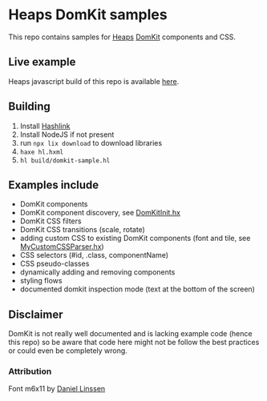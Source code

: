 
# Heaps DomKit samples

This repo contains samples for [Heaps](https://github.com/HeapsIO/heaps) [DomKit](https://github.com/HeapsIO/domkit/) components and CSS.


## Live example

Heaps javascript build of this repo is available [here](https://bh213.github.io/heaps-domkit-sample/).

## Building

1) Install [Hashlink](https://github.com/haxeFoundation/hashlink/)
2) Install NodeJS if not present
3) run `npx lix download` to download libraries
4) `haxe hl.hxml`
5) `hl build/domkit-sample.hl`

## Examples include

* DomKit components
* DomKit component discovery, see [DomKitInit.hx](DomKitInit.hx)
* DomKit CSS filters
* DomKit CSS transitions (scale, rotate)
* adding custom CSS to existing DomKit components (font and tile, see [MyCustomCSSParser.hx](MyCustomCSSParser.hx))
* CSS selectors (#id, .class, componentName)
* CSS pseudo-classes
* dynamically adding and removing components
* styling flows
* documented domkit inspection mode (text at the bottom of the screen)





## Disclaimer

DomKit is not really well documented and is lacking example code (hence this repo) so be aware that code here might not be follow the best practices or could even be completely wrong.

### Attribution

Font m6x11 by [Daniel Linssen](https://managore.itch.io/m6x11)